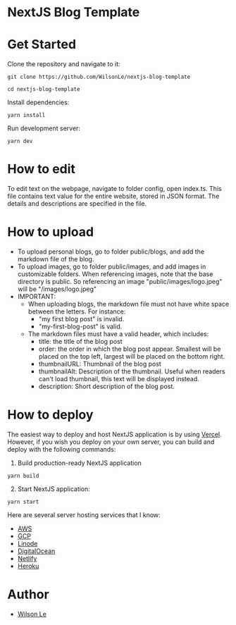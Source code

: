 # NextJS Blog Template

# Get Started

Clone the repository and navigate to it:

```
git clone https://github.com/WilsonLe/nextjs-blog-template

cd nextjs-blog-template
```

Install dependencies:

```
yarn install
```

Run development server:

```
yarn dev
```

# How to edit

To edit text on the webpage, navigate to folder config, open index.ts. This file contains text value for the entire website, stored in JSON format. The details and descriptions are specified in the file.

# How to upload

- To upload personal blogs, go to folder public/blogs, and add the markdown file of the blog.
- To upload images, go to folder public/images, and add images in customizable folders. When referencing images, note that the base directory is public. So referencing an image "public/images/logo.jpeg" will be "/images/logo.jpeg"
- IMPORTANT:
  - When uploading blogs, the markdown file must not have white space between the letters. For instance:
    - "my first blog post" is invalid.
    - "my-first-blog-post" is valid.
  - The markdown files must have a valid header, which includes:
    - title: the title of the blog post
    - order: the order in which the blog post appear. Smallest will be placed on the top left, largest will be placed on the bottom right.
    - thumbnailURL: Thumbnail of the blog post
    - thumbnailAlt: Description of the thumbnail. Useful when readers can't load thumbnail, this text will be displayed instead.
    - description: Short description of the blog post.

# How to deploy

The easiest way to deploy and host NextJS application is by using [Vercel](https://vercel.com). However, if you wish you deploy on your own server, you can build and deploy with the following commands:

1. Build production-ready NextJS application

```
yarn build
```

2. Start NextJS application:

```
yarn start
```

Here are several server hosting services that I know:

- [AWS](https://aws.amazon.com)
- [GCP](https://cloud.google.com)
- [Linode](https://linode.com)
- [DigitalOcean](https://digitalocean.com)
- [Netlify](https://netlify.com)
- [Heroku](https://heroku.com)

# Author

- [Wilson Le](https://wilsonle.me)
